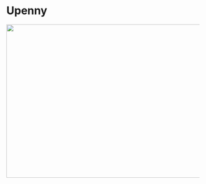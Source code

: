 # Upenny

<p align="center">
<img src="https://github.com/mosliem/Upenny/blob/main/Screenshots/UpennyBanner.png" width = "600" height = "400"/>
</p>
